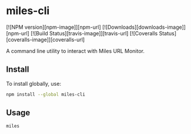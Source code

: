 # miles-cli

[![NPM version][npm-image]][npm-url] [![Downloads][downloads-image]][npm-url] [![Build Status][travis-image]][travis-url] [![Coveralls Status][coveralls-image]][coveralls-url]

A command line utility to interact with Miles URL Monitor.

## Install

To install globally, use:

```bash
npm install --global miles-cli
```

## Usage

```bash
miles
```

